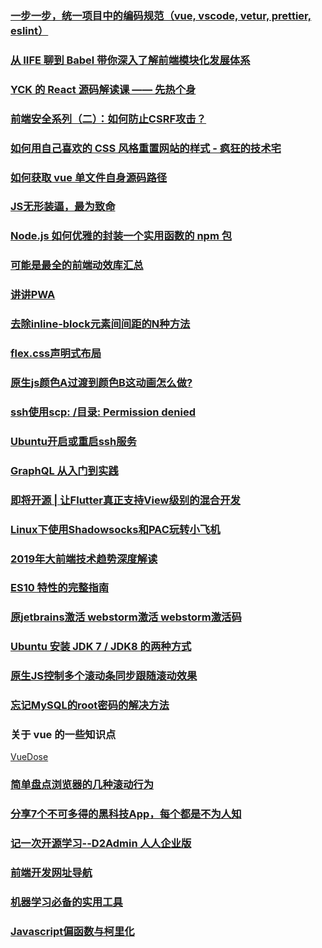 ### [一步一步，统一项目中的编码规范（vue, vscode, vetur, prettier, eslint）](https://juejin.im/post/5cbfde7c5188250a7d6ddcd1)

### [从 IIFE 聊到 Babel 带你深入了解前端模块化发展体系](https://juejin.im/post/5cb9e563f265da03712999e8?utm_medium=fe&utm_source=weixinqun)

### [YCK 的 React 源码解读课 —— 先热个身](https://juejin.im/post/5cbae9a8e51d456e2809fba3)

### [前端安全系列（二）：如何防止CSRF攻击？](https://tech.meituan.com/2018/10/11/fe-security-csrf.html)

### [如何用自己喜欢的 CSS 风格重置网站的样式 - 疯狂的技术宅](https://segmentfault.com/a/1190000018677895)

### [如何获取 vue 单文件自身源码路径](https://juejin.im/post/5ccdc6ac51882541aa5232a4)

### [JS无形装逼，最为致命](https://juejin.im/post/5cc55eb5e51d456e577f93f0)

### [Node.js 如何优雅的封装一个实用函数的 npm 包](https://juejin.im/post/5cc47f85f265da036f4e8847#heading-7)

### [可能是最全的前端动效库汇总](https://juejin.im/post/5cc089eae51d456e7d189f9d)

### [讲讲PWA](https://segmentfault.com/a/1190000012353473?utm_source=tag-newest)

### [去除inline-block元素间间距的N种方法](https://www.zhangxinxu.com/wordpress/2012/04/inline-block-space-remove-%E5%8E%BB%E9%99%A4%E9%97%B4%E8%B7%9D/)

### [flex.css声明式布局](https://www.cnblogs.com/ben-li/p/8876616.html)

### [原生js颜色A过渡到颜色B这动画怎么做?](https://segmentfault.com/q/1010000018654461)

### [ssh使用scp: /目录: Permission denied](https://blog.csdn.net/konglongaa/article/details/77481932)

### [Ubuntu开启或重启ssh服务](https://blog.csdn.net/qq_38228254/article/details/78543840)

### [GraphQL 从入门到实践](https://mp.weixin.qq.com/s/6OXLP-Vn40C8iVtk4q09aw)

### [即将开源 | 让Flutter真正支持View级别的混合开发](https://mp.weixin.qq.com/s/-vyU1JQzdGLUmLGHRImIvg)

### [Linux下使用Shadowsocks和PAC玩转小飞机](http://lckiss.com/?p=2172)

### [2019年大前端技术趋势深度解读](https://mp.weixin.qq.com/s/WWqsd-SnILUWbiKEnSArDQ)

### [ES10 特性的完整指南](https://mp.weixin.qq.com/s/yN7PbvAHUH7SQsy5t0g49A)

### [原jetbrains激活 webstorm激活 webstorm激活码](https://blog.csdn.net/u011272795/article/details/77479202)

### [Ubuntu 安装 JDK 7 / JDK8 的两种方式](https://www.linuxidc.com/Linux/2017-07/145563.htm)
### [原生JS控制多个滚动条同步跟随滚动效果](https://www.jb51.net/article/131312.htm)
### [忘记MySQL的root密码的解决方法 ](https://www.cnblogs.com/ryanzheng/p/9348723.html)
### 关于 vue 的一些知识点
[VueDose](https://vuedose.tips/tips/)
### [简单盘点浏览器的几种滚动行为](https://xiaotianxia.github.io/blog/vuepress/js/scroll_behaviors.html)
### [分享7个不可多得的黑科技App，每个都是不为人知](https://zhuanlan.zhihu.com/p/66453032)
### [记一次开源学习--D2Admin 人人企业版](https://juejin.im/post/5ce25dace51d4510be453ef9)
### [前端开发网址导航](http://nav.web-hub.cn/)
### [机器学习必备的实用工具](https://github.com/J-cabin/Awesome-ML-Tools)
### [Javascript偏函数与柯里化](https://blog.csdn.net/neweastsun/article/details/75947785)
### []()
### []()
### []()
